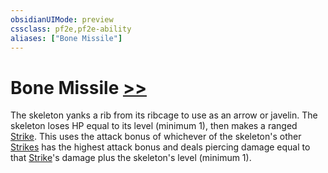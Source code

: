 ```yaml
---
obsidianUIMode: preview
cssclass: pf2e,pf2e-ability
aliases: ["Bone Missile"]
---
```

# Bone Missile [>>](rules/core-rulebook/chapter-9-playing-the-game.md#Actions "Two-Action")

The skeleton yanks a rib from its ribcage to use as an arrow or javelin. The skeleton loses HP equal to its level (minimum 1), then makes a ranged [Strike](rules/actions/strike.md). This uses the attack bonus of whichever of the skeleton's other [Strikes](rules/actions/strike.md) has the highest attack bonus and deals piercing damage equal to that [Strike](rules/actions/strike.md)'s damage plus the skeleton's level (minimum 1).